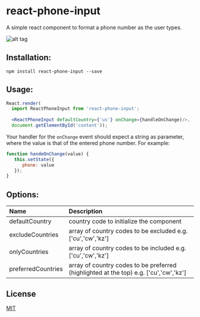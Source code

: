 # react-phone-input
A simple react component to format a phone number as the user types.

![alt tag](http://i.giphy.com/l41m24L5YTSOifyW4.gif)

## Installation:

```shell-script
npm install react-phone-input --save
```
  
## Usage:

```jsx
React.render(
  import ReactPhoneInput from 'react-phone-input';
  
  <ReactPhoneInput defaultCountry={'us'} onChange={handleOnChange)/>,
  document.getElementById('content'));
```

Your handler for the ``onChange`` event should expect a string as
parameter, where the value is that of the entered phone number. For example:

```jsx
function handeOnChange(value) {
   this.setState({
      phone: value
   });
}
```
## Options:

| Name | Description          |
| :------------- | :----------- |
| defaultCountry | country code to initialize the component|
| excludeCountries | array of country codes to be excluded e.g. ['cu','cw','kz']|
| onlyCountries | array of country codes to be included e.g. ['cu','cw','kz']|
| preferredCountries | array of country codes to be preferred (highlighted at the top) e.g. ['cu','cw','kz']|

## License

[MIT](https://opensource.org/licenses/MIT)
